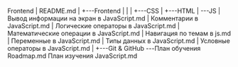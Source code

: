 Frontend
|   README.md
|
+---Frontend
|   |
|   +---CSS
|   +---HTML
|   \---JS
|           Вывод информации на экран в JavaScript.md
|           Комментарии в JavaScript.md
|           Логические операторы в JavaScript.md
|           Математические операции в JavaScript.md
|           Навигация по темам в js.md
|           Переменные в JavaScript.md
|           Типы данных в JavaScript.md
|           Условные операторы в JavaScript.md
|
+---Git & GitHub
\---План обучения
        Roadmap.md
        План изучения JavaScript.md